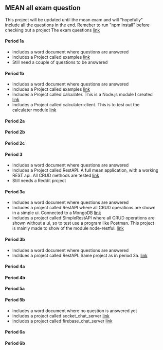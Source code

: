 ## MEAN all exam question
This project will be updated until the mean exam and will "hopefully" include all the questions in the end. Remeber to run "npm install" before checking out a project
The exam questions [link](https://fronter.com/cphbusiness/links/files.phtml/2126339921$296954025$/Arkiv/4.+semester/Elective+subjects+-+Valgfag+spring+2016/MEAN/Exam+Questions/ExamQuestionsAll.pdf)

#### Period 1a
- Includes a word document where questions are answered
- Includes a Project called examples [link](https://github.com/Ebski/MEAN/tree/master/Period1a/Examples)
- Still need a couple of questions to be answered

#### Period 1b
- Includes a word document where questions are answered
- Includes a Project called examples [link](https://github.com/Ebski/MEAN/tree/master/Period2b/examples)
- Includes a Project called calculater. This is a Node.js module I created [link](https://github.com/Ebski/MEAN/tree/master/Period2b/calculater)
- Includes a Project called calculater-client. This is to test out the calculater module [link](https://github.com/Ebski/MEAN/tree/master/Period2b/calculater-client)

#### Period 2a

#### Period 2b

#### Period 2c

#### Period 3
- Includes a word document where questions are answered
- Includes a Project called RestAPI. A full mean application, with a working REST api. All CRUD methods are tested [link](https://github.com/Ebski/MEAN/tree/master/Period3/RestAPI)
- Still needs a Reddit project

#### Period 3a
- Includes a word document where questions are answered
- Includes a project called RestAPI where all CRUD operations are shown in a simple ui. Connected to a MongoDB [link](https://github.com/Ebski/MEAN/tree/master/Period3a/RestAPI)
- Includes a project called SimpleRestAPI where all CRUD operations are shown without a ui, so to test use a program like Postman. This project is mainly made to show of the module node-restful. [link](https://github.com/Ebski/MEAN/tree/master/Period3a/SimpleRestfullAPI)

#### Period 3b
- Includes a word document where questions are answered
- Incldues a project called RestAPI. Same project as in period 3a. [link](https://github.com/Ebski/MEAN/tree/master/Period3b/RestAPI)

#### Period 4a

#### Period 4b

#### Period 5a

#### Period 5b
- Includes a word document where no question is answered yet
- Includes a project called socket_chat_server [link](https://github.com/Ebski/MEAN/tree/master/Period5b/Sockets_Chat_Server)
- Includes a project called firebase_chat_server [link](https://github.com/Ebski/MEAN/tree/master/Period5b/Firebase_Chat_Server)

#### Period 6a

#### Period 6b
